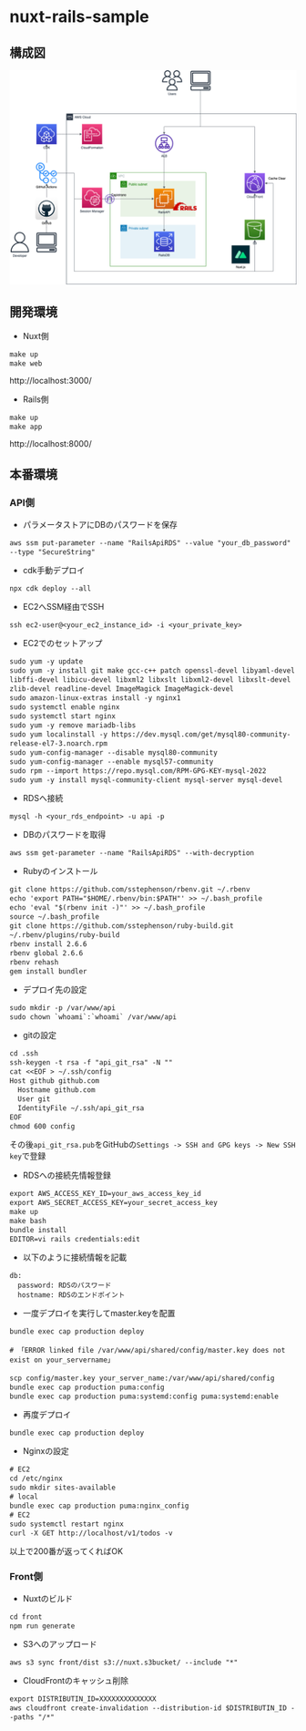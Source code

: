 # nuxt-rails-sample

## 構成図
![](docs/archtecture.drawio.png)

## 開発環境
- Nuxt側
```
make up
make web
```
http://localhost:3000/

- Rails側
```
make up
make app
```
http://localhost:8000/

## 本番環境
### API側
- パラメータストアにDBのパスワードを保存
```
aws ssm put-parameter --name "RailsApiRDS" --value "your_db_password" --type "SecureString"
```

- cdk手動デプロイ
```
npx cdk deploy --all
```

- EC2へSSM経由でSSH
```
ssh ec2-user@<your_ec2_instance_id> -i <your_private_key>
```

- EC2でのセットアップ
```
sudo yum -y update
sudo yum -y install git make gcc-c++ patch openssl-devel libyaml-devel libffi-devel libicu-devel libxml2 libxslt libxml2-devel libxslt-devel zlib-devel readline-devel ImageMagick ImageMagick-devel
sudo amazon-linux-extras install -y nginx1
sudo systemctl enable nginx
sudo systemctl start nginx
sudo yum -y remove mariadb-libs
sudo yum localinstall -y https://dev.mysql.com/get/mysql80-community-release-el7-3.noarch.rpm
sudo yum-config-manager --disable mysql80-community
sudo yum-config-manager --enable mysql57-community
sudo rpm --import https://repo.mysql.com/RPM-GPG-KEY-mysql-2022
sudo yum -y install mysql-community-client mysql-server mysql-devel
```

- RDSへ接続
```
mysql -h <your_rds_endpoint> -u api -p
```

- DBのパスワードを取得
```
aws ssm get-parameter --name "RailsApiRDS" --with-decryption
```

- Rubyのインストール
```
git clone https://github.com/sstephenson/rbenv.git ~/.rbenv
echo 'export PATH="$HOME/.rbenv/bin:$PATH"' >> ~/.bash_profile
echo 'eval "$(rbenv init -)"' >> ~/.bash_profile
source ~/.bash_profile
git clone https://github.com/sstephenson/ruby-build.git ~/.rbenv/plugins/ruby-build
rbenv install 2.6.6
rbenv global 2.6.6
rbenv rehash
gem install bundler
```

- デプロイ先の設定
```
sudo mkdir -p /var/www/api
sudo chown `whoami`:`whoami` /var/www/api
```

- gitの設定
```
cd .ssh
ssh-keygen -t rsa -f "api_git_rsa" -N ""
cat <<EOF > ~/.ssh/config
Host github github.com
  Hostname github.com
  User git
  IdentityFile ~/.ssh/api_git_rsa
EOF
chmod 600 config
```
その後`api_git_rsa.pub`をGitHubの`Settings -> SSH and GPG keys -> New SSH key`で登録

- RDSへの接続先情報登録
```
export AWS_ACCESS_KEY_ID=your_aws_access_key_id
export AWS_SECRET_ACCESS_KEY=your_secret_access_key
make up
make bash
bundle install
EDITOR=vi rails credentials:edit
```
- 以下のように接続情報を記載
```
db:
  password: RDSのパスワード
  hostname: RDSのエンドポイント
```

- 一度デプロイを実行してmaster.keyを配置
```
bundle exec cap production deploy

# 「ERROR linked file /var/www/api/shared/config/master.key does not exist on your_servername」

scp config/master.key your_server_name:/var/www/api/shared/config
bundle exec cap production puma:config
bundle exec cap production puma:systemd:config puma:systemd:enable
```

- 再度デプロイ
```
bundle exec cap production deploy
```

- Nginxの設定
```bash:
# EC2
cd /etc/nginx
sudo mkdir sites-available
# local
bundle exec cap production puma:nginx_config
# EC2
sudo systemctl restart nginx
curl -X GET http://localhost/v1/todos -v
```
以上で200番が返ってくればOK

### Front側
- Nuxtのビルド
```
cd front
npm run generate
```

- S3へのアップロード
```
aws s3 sync front/dist s3://nuxt.s3bucket/ --include "*"
```

- CloudFrontのキャッシュ削除
```
export DISTRIBUTIN_ID=XXXXXXXXXXXXXX
aws cloudfront create-invalidation --distribution-id $DISTRIBUTIN_ID --paths "/*"
```